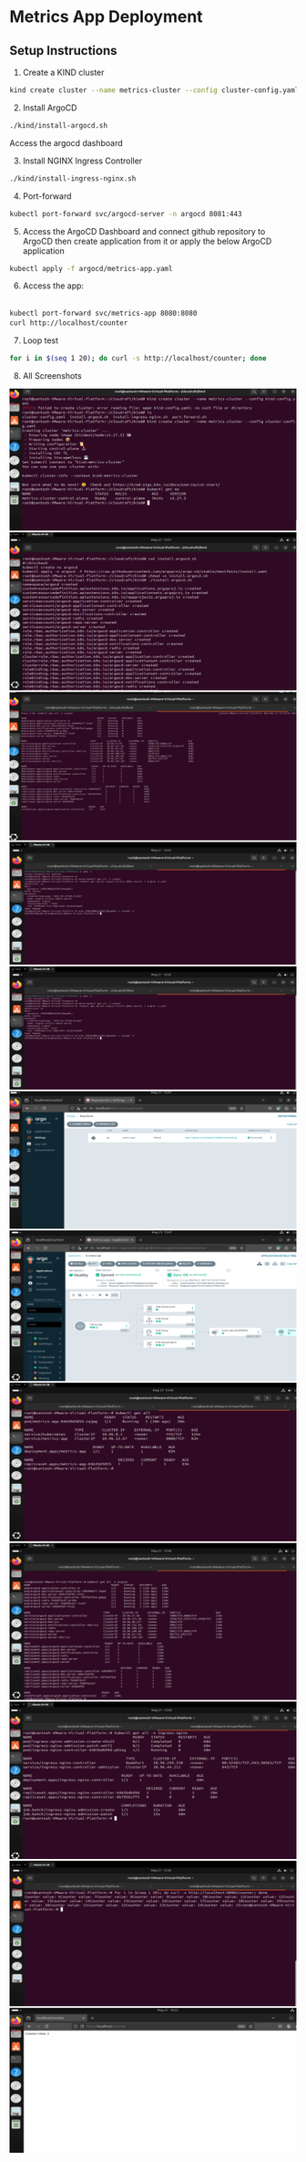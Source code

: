 # Metrics App Deployment

## Setup Instructions

1. Create a KIND cluster
```bash
kind create cluster --name metrics-cluster --config cluster-config.yaml
```

2. Install ArgoCD
```bash
./kind/install-argocd.sh
```
Access the argocd dashboard

3. Install NGINX Ingress Controller
```bash
./kind/install-ingress-nginx.sh
```

4. Port-forward
```bash
kubectl port-forward svc/argocd-server -n argocd 8081:443
```

5. Access the ArgoCD Dashboard and connect github repository to ArgoCD then create application from it or apply the below ArgoCD application
```bash
kubectl apply -f argocd/metrics-app.yaml
```

6. Access the app:
```bash

kubectl port-forward svc/metrics-app 8080:8080
curl http://localhost/counter
```

7. Loop test

```bash
for i in $(seq 1 20); do curl -s http://localhost/counter; done
```

8. All Screenshots

![main](images/1.png)
![main](images/2.png)
![main](images/3.png)
![main](images/4.png)
![main](images/5.png)
![main](images/6.png)
![main](images/7.png)
![main](images/8.png)
![main](images/9.png)
![main](images/10.png)
![main](images/11.png)
![main](images/12.png)